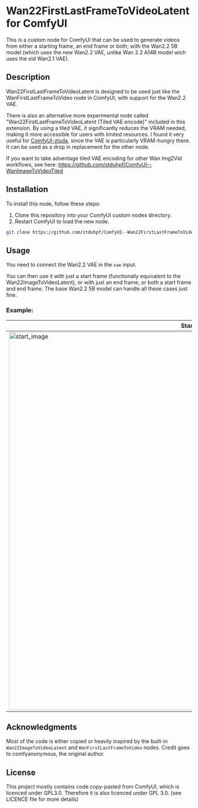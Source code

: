# Wan22FirstLastFrameToVideoLatent for ComfyUI

This is a custom node for ComfyUI that can be used to generate videos from either a starting frame, an end frame or both; with the Wan2.2 5B model (which uses the new Wan2.2 VAE, unlike Wan 2.2 A14B model wich uses the old Wan2.1 VAE).

## Description

Wan22FirstLastFrameToVideoLatent is designed to be used just like the WanFirstLastFrameToVideo node in ComfyUI, with support for the Wan2.2 VAE.

There is also an alternative more experimental node called "Wan22FirstLastFrameToVideoLatent (Tiled VAE encode)" included in this extension. By using a tiled VAE, it significantly reduces the VRAM needed, making it more accessible for users with limited resources. I found it very useful for [ComfyUI-zluda](https://github.com/patientx/ComfyUI-Zluda), since the VAE is particularly VRAM-hungry there. It can be used as a drop in replacement for the other node.

If you want to take adventage tiled VAE encoding for other Wan Img2Vid workflows, see here: https://github.com/stduhpf/ComfyUI--WanImageToVideoTiled

## Installation

To install this node, follow these steps:

1. Clone this repository into your ComfyUI custom nodes directory.
2. Restart ComfyUI to load the new node.

```bash
git clone https://github.com/stduhpf/ComfyUI--Wan22FirstLastFrameToVideoLatent.git /path/to/ComfyUI/custom_nodes/Wan22FirstLastFrameToVideoLatent
```

## Usage

You need to connect the Wan2.2 VAE in the `vae` input.

You can then use it with just a start frame (functionally equivalent to the Wan22ImageToVideoLatent), or with just an end frame, or both a start frame and end frame. The base Wan2.2 5B model can handle all these cases just fine.

### Example:

| Start Frame | End Frame | Output |
| --- | --- | --- |
| <img width="1024" height="1024" alt="start_image" src="https://github.com/user-attachments/assets/709bac70-652e-4b3e-8551-c59ef2a98c0d" > | <img width="1024" height="1024" alt="end_image" src="https://github.com/user-attachments/assets/c94b2bda-74cc-4518-bdfb-d5377bb84313" />  | <video width="1024" height="1024" alt=" result(workflow included)" src="https://github.com/user-attachments/assets/c984fb2f-b5f3-4504-a16a-cbaea815066c" /> |
## Acknowledgments

Most of the code is either copied or heavily inspired by the built-in `Wan22ImageToVideoLatent` and `WanFirstLastFrameToVideo` nodes. Credit goes to comfyanonymous, the original author.

## License

This project mostly contains code copy-pasted from ComfyUI, which is licenced under GPL3.0. Therefore it is also licenced under GPL 3.0. (see LICENCE file for more details)
